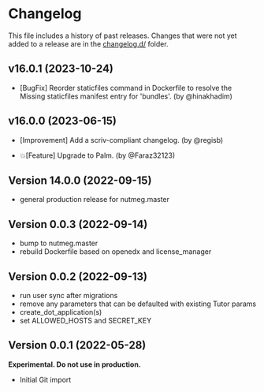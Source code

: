 # Changelog

This file includes a history of past releases. Changes that were not yet added to a release are in the [changelog.d/](./changelog.d) folder.

<!--
⚠️ DO NOT ADD YOUR CHANGES TO THIS FILE! (unless you want to modify existing changelog entries in this file)
Changelog entries are managed by scriv. After you have made some changes to this plugin, create a changelog entry with:

    scriv create

Edit and commit the newly-created file in changelog.d.

If you need to create a new release, create a separate commit just for that. It is important to respect these
instructions, because git commits are used to generate release notes:
  - Modify the version number in `__about__.py`.
  - Collect changelog entries with `scriv collect`
  - The title of the commit should be the same as the new version: "vX.Y.Z".
-->

<!-- scriv-insert-here -->

<a id='changelog-16.0.1'></a>
## v16.0.1 (2023-10-24)

- [BugFix] Reorder staticfiles command in Dockerfile to resolve the Missing staticfiles manifest entry for 'bundles'. (by @hinakhadim)

<a id='changelog-16.0.0'></a>
## v16.0.0 (2023-06-15)

- [Improvement] Add a scriv-compliant changelog. (by @regisb)

- 💥[Feature] Upgrade to Palm. (by @Faraz32123)

## Version 14.0.0 (2022-09-15)

* general production release for nutmeg.master

## Version 0.0.3 (2022-09-14)

* bump to nutmeg.master
* rebuild Dockerfile based on openedx and license_manager

## Version 0.0.2 (2022-09-13)

* run user sync after migrations
* remove any parameters that can be defaulted with existing Tutor params
* create_dot_application(s)
* set ALLOWED_HOSTS and SECRET_KEY


## Version 0.0.1 (2022-05-28)

**Experimental. Do not use in production.**

* Initial Git import
